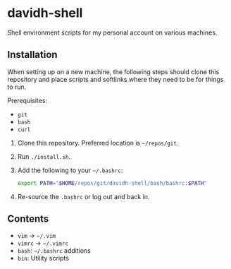 # davidh-shell

Shell environment scripts for my personal account on various machines.

## Installation

When setting up on a new machine, the following steps should clone this
repository and place scripts and softlinks where they need to be for things to run.

Prerequisites:

* `git`
* `bash`
* `curl`

1. Clone this repository. Preferred location is `~/repos/git`.
2. Run `./install.sh`.
3. Add the following to your `~/.bashrc`:

   ```bash
   export PATH="$HOME/repos/git/davidh-shell/bash/bashrc:$PATH"
   ```
4. Re-source the `.bashrc` or log out and back in.

## Contents

* `vim` -> `~/.vim`
* `vimrc` -> `~/.vimrc`
* `bash`: `~/.bashrc` additions
* `bin`: Utility scripts

